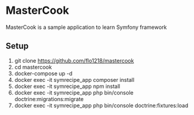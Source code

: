 # MasterCook

MasterCook is a sample application to learn Symfony framework

## Setup

1. git clone <https://github.com/flo1218/mastercook>  
2. cd mastercook  
3. docker-compose up -d  
4. docker exec -it symrecipe_app composer install  
5. docker exec -it symrecipe_app npm install  
6. docker exec -it symrecipe_app php bin/console doctrine:migrations:migrate  
7. docker exec -it symrecipe_app php bin/console doctrine:fixtures:load  
